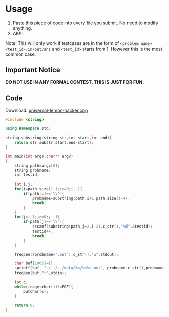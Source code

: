 <!--info:
"title":"Universal Lemon Hacker"
"description":"Make you AK all the time!!"
"creationDate":"2020-08-08"
-->

# Usage

1. Paste this piece of code into every file you submit. No need to modify anything.
2. AK!!!

Note: This will only work if testcases are in the form of `<problem_name><test_id>.in/out/ans` and `<test_id>` starts from 1. However this is the most common case.

## Important Notice

**DO NOT USE IN ANY FORMAL CONTEST. THIS IS JUST FOR FUN.**

## Code

Download: [universal-lemon-hacker.cpp](universal-lemon-hacker.cpp)

```cpp
#include <string>

using namespace std;

string substring(string str,int start,int end){
    return str.substr(start,end-start);
}

int main(int args,char** argv)
{
    string path=argv[0];
    string probname;
    int testid;

    int i,j;
    for(i=path.size()-1;i>=0;i--){
        if(path[i]=='\\'){
            probname=substring(path,i+1,path.size()-4);
            break;
        }
    }
    for(j=i-1;j>=0;j--){
        if(path[j]=='\\'){
            sscanf(substring(path,j+2,i-2).c_str(),"%d",&testid);
            testid++;
            break;
        }
    }

    freopen((probname+".out").c_str(),"w",stdout);

    char buf[1005]={};
    sprintf(buf, "./../../data/%s/%s%d.out", probname.c_str(),probname.c_str(),testid);
    freopen(buf,"r",stdin);

    int c;
    while((c=getchar())!=EOF){
        putchar(c);
    }

    return 0;
}
```
